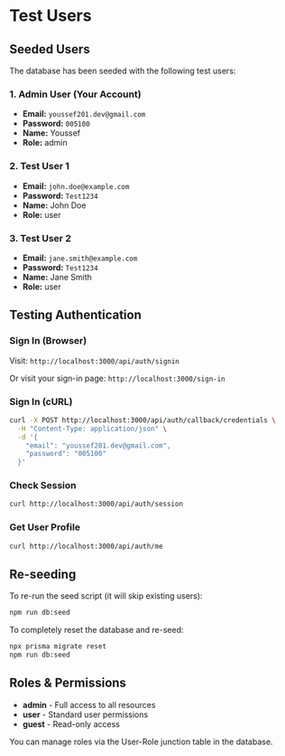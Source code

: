 # Test Users

## Seeded Users

The database has been seeded with the following test users:

### 1. Admin User (Your Account)
- **Email:** `youssef201.dev@gmail.com`
- **Password:** `005100`
- **Name:** Youssef
- **Role:** admin

### 2. Test User 1
- **Email:** `john.doe@example.com`
- **Password:** `Test1234`
- **Name:** John Doe
- **Role:** user

### 3. Test User 2
- **Email:** `jane.smith@example.com`
- **Password:** `Test1234`
- **Name:** Jane Smith
- **Role:** user

## Testing Authentication

### Sign In (Browser)
Visit: `http://localhost:3000/api/auth/signin`

Or visit your sign-in page: `http://localhost:3000/sign-in`

### Sign In (cURL)
```bash
curl -X POST http://localhost:3000/api/auth/callback/credentials \
  -H "Content-Type: application/json" \
  -d '{
    "email": "youssef201.dev@gmail.com",
    "password": "005100"
  }'
```

### Check Session
```bash
curl http://localhost:3000/api/auth/session
```

### Get User Profile
```bash
curl http://localhost:3000/api/auth/me
```

## Re-seeding

To re-run the seed script (it will skip existing users):
```bash
npm run db:seed
```

To completely reset the database and re-seed:
```bash
npx prisma migrate reset
npm run db:seed
```

## Roles & Permissions

- **admin** - Full access to all resources
- **user** - Standard user permissions
- **guest** - Read-only access

You can manage roles via the User-Role junction table in the database.
